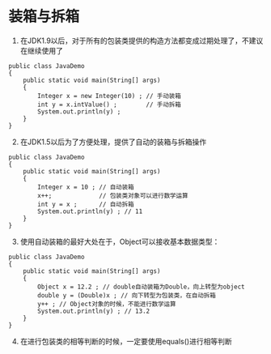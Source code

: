 # 装箱与拆箱
1. 在JDK1.9以后，对于所有的包装类提供的构造方法都变成过期处理了，不建议在继续使用了
```
public class JavaDemo
{
	public static void main(String[] args)
	{
		Integer x = new Integer(10) ; // 手动装箱
		int y = x.intValue() ;		  // 手动拆箱
		System.out.println(y) ;
	}
}
```
2. 在JDK1.5以后为了方便处理，提供了自动的装箱与拆箱操作
```
public class JavaDemo
{
	public static void main(String[] args)
	{
		Integer x = 10 ; // 自动装箱
		x++;			 // 包装类对象可以进行数学运算
		int y = x ;		 // 自动拆箱
		System.out.println(y) ; // 11
	}
}
```
3. 使用自动装箱的最好大处在于，Object可以接收基本数据类型：

```
public class JavaDemo
{
	public static void main(String[] args)
	{
		Object x = 12.2 ; // double自动装箱为Double，向上转型为object
		double y = (Double)x ; // 向下转型为包装类，在自动拆箱
		y++ ; // Object对象的时候，不能进行数学运算
		System.out.println(y) ; // 13.2
	}
}
```
4. 在进行包装类的相等判断的时候，一定要使用equals()进行相等判断

